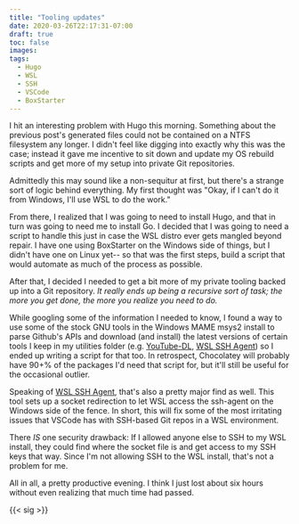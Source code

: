 ```yaml
---
title: "Tooling updates"
date: 2020-03-26T22:17:31-07:00
draft: true
toc: false
images:
tags:
  - Hugo
  - WSL
  - SSH
  - VSCode
  - BoxStarter
---
```


I hit an interesting problem with Hugo this morning. Something about the previous post's generated files could not be contained on a NTFS filesystem any longer. I didn't feel like digging into exactly why this was the case; instead it gave me incentive to sit down and update my OS rebuild scripts and get more of my setup into private Git repositories.

Admittedly this may sound like a non-sequitur at first, but there's a strange sort of logic behind everything. My first thought was "Okay, if I can't do it from Windows, I'll use WSL to do the work."

From there, I realized that I was going to need to install Hugo, and that in turn was going to need me to install Go. I decided that I was going to need a script to handle this just in case the WSL distro ever gets mangled beyond repair. I have one using BoxStarter on the Windows side of things, but I didn't have one on Linux yet-- so that was the first steps, build a script that would automate as much of the process as possible.

After that, I decided I needed to get a bit more of my private tooling backed up into a Git repository. *It really ends up being a recursive sort of task; the more you get done, the more you realize you need to do.*

While googling some of the information I needed to know, I found a way to use some of the stock GNU tools in the Windows MAME msys2 install to parse Github's APIs and download (and install) the latest versions of certain tools I keep in my utilities folder (e.g. [YouTube-DL](https://github.com/ytdl-org/youtube-dl), [WSL SSH Agent](https://github.com/rupor-github/wsl-ssh-agent)) so I ended up writing a script for that too. In retrospect, Chocolatey will probably have 90+% of the packages I'd need that script for, but it'll still be useful for the occasional outlier.

Speaking of [WSL SSH Agent](https://github.com/rupor-github/wsl-ssh-agent), that's also a pretty major find as well. This tool sets up a socket redirection to let WSL access the ssh-agent on the Windows side of the fence. In short, this will fix some of the most irritating issues that VSCode has with SSH-based Git repos in a WSL environment.

There *IS* one security drawback: If I allowed anyone else to SSH to my WSL install, they could find where the socket file is and get access to my SSH keys that way. Since I'm not allowing SSH to the WSL install, that's not a problem for me.

All in all, a pretty productive evening. I think I just lost about six hours without even realizing that much time had passed.

{{< sig >}}